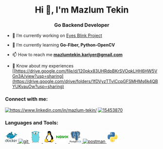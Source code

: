 <h1 align="center">Hi 👋, I'm Mazlum Tekin</h1>
<h3 align="center">Go Backend Developer</h3>

- 🔭 I’m currently working on [Eyes Blink Project](https://github.com/MazlumTekin1/eyes-blink-project)

- 🌱 I’m currently learning **Go-Fiber, Python-OpenCV**

- 📫 How to reach me **mazlumtekin.kariyer@gmail.com**

- 📄 Know about my experiences [[https://drive.google.com/file/d/120pkx83UHRdpBKrSVOqkLHH6HW5VGn3A/view?usp=sharing](https://drive.google.com/drive/folders/1fDVyzTTvICcpGFSMHMs6k4QBYUKvauOw?usp=sharing)

<h3 align="left">Connect with me:</h3>
<p align="left">
<a href="https://linkedin.com/in/mazlum-tekin/" target="blank"><img align="center" src="https://raw.githubusercontent.com/rahuldkjain/github-profile-readme-generator/master/src/images/icons/Social/linked-in-alt.svg" alt="https://www.linkedin.com/in/mazlum-tekin/" height="30" width="40" /></a>
<a href="https://stackoverflow.com/users/15453870" target="blank"><img align="center" src="https://raw.githubusercontent.com/rahuldkjain/github-profile-readme-generator/master/src/images/icons/Social/stack-overflow.svg" alt="15453870" height="30" width="40" /></a>
</p>

<h3 align="left">Languages and Tools:</h3>
<p align="left"> <a href="https://www.docker.com/" target="_blank" rel="noreferrer"> <img src="https://raw.githubusercontent.com/devicons/devicon/master/icons/docker/docker-original-wordmark.svg" alt="docker" width="40" height="40"/> </a> <a href="https://git-scm.com/" target="_blank" rel="noreferrer"> <img src="https://www.vectorlogo.zone/logos/git-scm/git-scm-icon.svg" alt="git" width="40" height="40"/> </a> <a href="https://golang.org" target="_blank" rel="noreferrer"> <img src="https://raw.githubusercontent.com/devicons/devicon/master/icons/go/go-original.svg" alt="go" width="40" height="40"/> </a> <a href="https://www.linux.org/" target="_blank" rel="noreferrer"> <img src="https://raw.githubusercontent.com/devicons/devicon/master/icons/linux/linux-original.svg" alt="linux" width="40" height="40"/> </a> <a href="https://www.nginx.com" target="_blank" rel="noreferrer"> <img src="https://raw.githubusercontent.com/devicons/devicon/master/icons/nginx/nginx-original.svg" alt="nginx" width="40" height="40"/> </a> <a href="https://www.postgresql.org" target="_blank" rel="noreferrer"> <img src="https://raw.githubusercontent.com/devicons/devicon/master/icons/postgresql/postgresql-original-wordmark.svg" alt="postgresql" width="40" height="40"/> </a> <a href="https://postman.com" target="_blank" rel="noreferrer"> <img src="https://www.vectorlogo.zone/logos/getpostman/getpostman-icon.svg" alt="postman" width="40" height="40"/> </a> <a href="https://www.python.org" target="_blank" rel="noreferrer"> <img src="https://raw.githubusercontent.com/devicons/devicon/master/icons/python/python-original.svg" alt="python" width="40" height="40"/> </a> </p>

